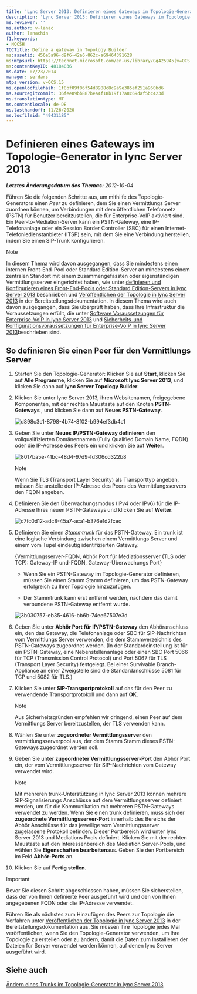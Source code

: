 ```yaml
---
title: 'Lync Server 2013: Definieren eines Gateways im Topologie-Generator'
description: 'Lync Server 2013: Definieren eines Gateways im Topologie-Generator'
ms.reviewer: ''
ms.author: v-lanac
author: lanachin
f1.keywords:
- NOCSH
TOCTitle: Define a gateway in Topology Builder
ms:assetid: 456e5a96-d9f6-42a6-862c-a69464391628
ms:mtpsurl: https://technet.microsoft.com/en-us/library/Gg425945(v=OCS.15)
ms:contentKeyID: 48184036
ms.date: 07/23/2014
manager: serdars
mtps_version: v=OCS.15
ms.openlocfilehash: 1f8bf09f06f54d8988c8c9a9e385ef251a960bd6
ms.sourcegitcommit: 36fee89bb887bea4f18b19f17a8c69daf5bc423d
ms.translationtype: MT
ms.contentlocale: de-DE
ms.lasthandoff: 11/26/2020
ms.locfileid: "49431185"
---
```

# <a name="define-a-gateway-in-topology-builder-in-lync-server-2013"></a>Definieren eines Gateways im Topologie-Generator in lync Server 2013

<div data-xmlns="http://www.w3.org/1999/xhtml">

<div class="topic" data-xmlns="http://www.w3.org/1999/xhtml" data-msxsl="urn:schemas-microsoft-com:xslt" data-cs="https://msdn.microsoft.com/">

<div data-asp="https://msdn2.microsoft.com/asp">



</div>

<div id="mainSection">

<div id="mainBody">

<span> </span>

_**Letztes Änderungsdatum des Themas:** 2012-10-04_

Führen Sie die folgenden Schritte aus, um mithilfe des Topologie-Generators einen *Peer* zu definieren, dem Sie einen Vermittlungs Server zuordnen können, um Verbindungen mit dem öffentlichen Telefonnetz (PSTN) für Benutzer bereitzustellen, die für Enterprise-VoIP aktiviert sind. Ein Peer-to-Mediation-Server kann ein PSTN-Gateway, eine IP-Telefonanlage oder ein Session Border Controller (SBC) für einen Internet-Telefoniedienstanbieter (ITSP) sein, mit dem Sie eine Verbindung herstellen, indem Sie einen SIP-Trunk konfigurieren.

<div>


> [!NOTE]  
> In diesem Thema wird davon ausgegangen, dass Sie mindestens einen internen Front-End-Pool oder Standard Edition-Server an mindestens einem zentralen Standort mit einem zusammengefassten oder eigenständigen Vermittlungsserver eingerichtet haben, wie unter <A href="lync-server-2013-define-and-configure-a-front-end-pool-or-standard-edition-server.md">definieren und Konfigurieren eines Front-End-Pools oder Standard Edition-Servers in lync Server 2013</A> beschrieben und <A href="lync-server-2013-publish-the-topology.md">Veröffentlichen der Topologie in lync Server 2013</A> in der Bereitstellungsdokumentation. In diesem Thema wird auch davon ausgegangen, dass Sie überprüft haben, dass Ihre Infrastruktur die Voraussetzungen erfüllt, die unter <A href="lync-server-2013-software-prerequisites-for-enterprise-voice.md">Software Voraussetzungen für Enterprise-VoIP in lync Server 2013</A> und <A href="lync-server-2013-security-and-configuration-prerequisites-for-enterprise-voice.md">Sicherheits-und Konfigurationsvoraussetzungen für Enterprise-VoIP in lync Server 2013</A>beschrieben sind.



</div>

<div>

## <a name="to-define-a-peer-for-the-mediation-server"></a>So definieren Sie einen Peer für den Vermittlungs Server

1.  Starten Sie den Topologie-Generator: Klicken Sie auf **Start**, klicken Sie auf **Alle Programme**, klicken Sie auf **Microsoft lync Server 2013**, und klicken Sie dann auf **lync Server Topology Builder**.

2.  Klicken Sie unter lync Server 2013, ihren Websitenamen, freigegebene Komponenten, mit der rechten Maustaste auf den Knoten **PSTN-Gateways** , und klicken Sie dann auf **Neues PSTN-Gateway**.
    
    ![d898c3c1-8798-4b74-8f02-b994ef3db4c1](images/Gg425945.d898c3c1-8798-4b74-8f02-b994ef3db4c1(OCS.15).png "d898c3c1-8798-4b74-8f02-b994ef3db4c1")

3.  Geben Sie unter **Neues IP/PSTN-Gateway definieren** den vollqualifizierten Domänennamen (Fully Qualified Domain Name, FQDN) oder die IP-Adresse des Peers ein und klicken Sie auf **Weiter**.
    
    ![8017ba5e-41bc-48d4-97d9-fd306cd322b8](images/Gg425945.8017ba5e-41bc-48d4-97d9-fd306cd322b8(OCS.15).png "8017ba5e-41bc-48d4-97d9-fd306cd322b8")
    
    <div>
    

    > [!NOTE]  
    > Wenn Sie TLS (Transport Layer Security) als Transporttyp angeben, müssen Sie anstelle der IP-Adresse des Peers des Vermittlungsservers den FQDN angeben.

    
    </div>

4.  Definieren Sie den Überwachungsmodus (IPv4 oder IPv6) für die IP-Adresse Ihres neuen PSTN-Gateways und klicken Sie auf **Weiter**.
    
    ![c7fc0d12-adc8-45a7-aca1-b376e1d2fcec](images/Gg425945.c7fc0d12-adc8-45a7-aca1-b376e1d2fcec(OCS.15).png "c7fc0d12-adc8-45a7-aca1-b376e1d2fcec")

5.  Definieren Sie einen *Stammtrunk* für das PSTN-Gateway. Ein trunk ist eine logische Verbindung zwischen einem Vermittlungs Server und einem vom Tupel eindeutig identifizierten Gateway.
    
    {Vermittlungsserver-FQDN, Abhör Port für Mediationsserver (TLS oder TCP): Gateway-IP und-FQDN, Gateway-Überwachungs Port}
    
      - Wenn Sie ein PSTN-Gateway im Topologie-Generator definieren, müssen Sie einen Stamm Stamm definieren, um das PSTN-Gateway erfolgreich zu Ihrer Topologie hinzuzufügen.
    
      - Der Stammtrunk kann erst entfernt werden, nachdem das damit verbundene PSTN-Gateway entfernt wurde.
    
    ![3b030757-eb35-4616-bb6b-74ee67507e3d](images/Gg425945.3b030757-eb35-4616-bb6b-74ee67507e3d(OCS.15).png "3b030757-eb35-4616-bb6b-74ee67507e3d")

6.  Geben Sie unter **Abhör Port für IP/PSTN-Gateway** den Abhöranschluss ein, den das Gateway, die Telefonanlage oder SBC für SIP-Nachrichten vom Vermittlungs Server verwenden, die dem Stammverzeichnis des PSTN-Gateways zugeordnet werden. (In der Standardeinstellung ist für ein PSTN-Gateway, eine Nebenstellenanlage oder einen SBC Port 5066 für TCP (Transmission Control Protocol) und Port 5067 für TLS (Transport Layer Security) festgelegt. Bei einer Survivable Branch-Appliance an einer Zweigstelle sind die Standardanschlüsse 5081 für TCP und 5082 für TLS.)

7.  Klicken Sie unter **SIP-Transportprotokoll** auf das für den Peer zu verwendende Transportprotokoll und dann auf **OK**.
    
    <div>
    

    > [!NOTE]  
    > Aus Sicherheitsgründen empfehlen wir dringend, einen Peer auf dem Vermittlungs Server bereitzustellen, der TLS verwenden kann.

    
    </div>

8.  Wählen Sie unter **zugeordneter Vermittlungsserver** den vermittlungsserverpool aus, der dem Stamm Stamm dieses PSTN-Gateways zugeordnet werden soll.

9.  Geben Sie unter **zugeordneter Vermittlungsserver-Port** den Abhör Port ein, der vom Vermittlungsserver für SIP-Nachrichten vom Gateway verwendet wird.
    
    <div>
    

    > [!NOTE]  
    > Mit mehreren trunk-Unterstützung in lync Server 2013 können mehrere SIP-Signalisierungs Anschlüsse auf dem Vermittlungsserver definiert werden, um für die Kommunikation mit mehreren PSTN-Gateways verwendet zu werden. Wenn Sie einen trunk definieren, muss sich der <STRONG>zugeordnete Vermittlungsserver-Port</STRONG> innerhalb des Bereichs der Abhör Anschlüsse für das jeweilige vom Vermittlungsserver zugelassene Protokoll befinden. Dieser Portbereich wird unter lync Server 2013 und Mediations Pools definiert. Klicken Sie mit der rechten Maustaste auf den Interessenbereich des Mediation Server-Pools, und wählen Sie <STRONG>Eigenschaften bearbeiten</STRONG>aus. Geben Sie den Portbereich im Feld <STRONG>Abhör-Ports</STRONG> an.

    
    </div>

10. Klicken Sie auf **Fertig stellen**.

<div>


> [!IMPORTANT]  
> Bevor Sie diesen Schritt abgeschlossen haben, müssen Sie sicherstellen, dass der von Ihnen definierte Peer ausgeführt wird und den von Ihnen angegebenen FQDN oder die IP-Adresse verwendet.



</div>

Führen Sie als nächstes zum Hinzufügen des Peers zur Topologie die Verfahren unter [Veröffentlichen der Topologie in lync Server 2013](lync-server-2013-publish-the-topology.md) in der Bereitstellungsdokumentation aus. Sie müssen Ihre Topologie jedes Mal veröffentlichen, wenn Sie den Topologie-Generator verwenden, um Ihre Topologie zu erstellen oder zu ändern, damit die Daten zum Installieren der Dateien für Server verwendet werden können, auf denen lync Server ausgeführt wird.

</div>

<div>

## <a name="see-also"></a>Siehe auch


[Ändern eines Trunks im Topologie-Generator in lync Server 2013](lync-server-2013-modify-a-trunk-in-topology-builder.md)  
  

</div>

</div>

<span> </span>

</div>

</div>

</div>

